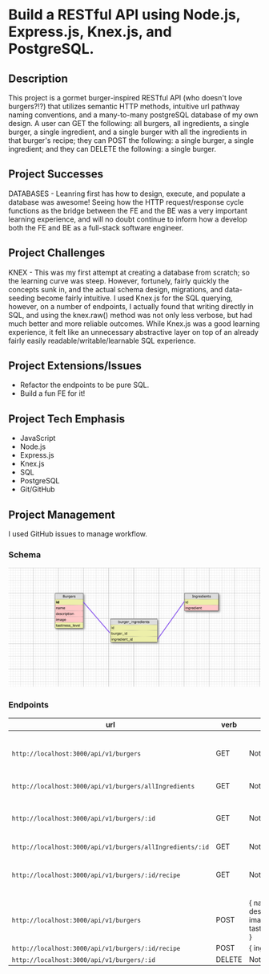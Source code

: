 # Build a RESTful API using Node.js, Express.js, Knex.js, and PostgreSQL.

## Description

This project is a gormet burger-inspired RESTful API (who doesn't love burgers?!?) that utilizes semantic HTTP methods, intuitive url pathway naming conventions, and a many-to-many postgreSQL database of my own design. A user can GET the following: all burgers, all ingredients, a single burger, a single ingredient, and a single burger with all the ingredients in that burger's recipe; they can POST the following: a single burger, a single ingredient; and they can DELETE the following: a single burger.

## Project Successes

DATABASES - Leanring first has how to design, execute, and populate a database was awesome! Seeing how the HTTP request/response cycle functions as the bridge between the FE and the BE was a very important learning experience, and will no doubt continue to inform how a develop both the FE and BE as a full-stack software engineer.

## Project Challenges

KNEX - This was my first attempt at creating a database from scratch; so the learning curve was steep. However, fortunely, fairly quickly the concepts sunk in, and the actual schema design, migrations, and data-seeding become fairly intuitive. I used Knex.js for the SQL querying, however, on a number of endpoints, I actually found that writing directly in SQL, and  using the knex.raw() method was not only less verbose, but had much better and more reliable outcomes. While Knex.js was a good learning experience, it felt like an unnecessary abstractive layer on top of an already fairly easily readable/writable/learnable SQL experience.

## Project Extensions/Issues

* Refactor the endpoints to be pure SQL.
* Build a fun FE for it!

## Project Tech Emphasis

* JavaScript
* Node.js
* Express.js
* Knex.js
* SQL
* PostgreSQL
* Git/GitHub

## Project Management

I used GitHub issues to manage workflow.

### Schema

![Schema](assets/SQL_Schema.png)

### Endpoints

| url | verb | options | sample response |
| ----|------|---------|---------------- |
| `http://localhost:3000/api/v1/burgers` | GET | Not Needed | An array of all burgers: `[{ id: 1, name: 'The Casanova', description: 'The Casanova will have your taste buds at...', image: 'https://www.cheeseandburger.com/images/html5/burger_small/casanova.png', tastiness_level: 7, ingredients: ['Swiss Cheese', 'Beef Patty', 'Ham', ...] }, { Next Burger Object }]` |
| `http://localhost:3000/api/v1/burgers/allIngredients` | GET | Not Needed | An array of all ingredients: `[{ id: 1, name: 'Tomatoes' }, {id: 2, name: 'Beef Patty' }, { etc. }]` |
| `http://localhost:3000/api/v1/burgers/:id` | GET | Not Needed | A Specific Burger NOT Inlcuding the Ingredients: `{ id: 1, name: 'The Casanova', description: 'The Casanova will have your taste buds at...', image: 'https://www.cheeseandburger.com/images/html5/burger_small/casanova.png', tastiness_level: 7 }` |
| `http://localhost:3000/api/v1/burgers/allIngredients/:id` | GET | Not Needed | A specific ingredient: `{ id: 1, name: 'Tomatoes' }` |
| `http://localhost:3000/api/v1/burgers/:id/recipe` | GET | Not Needed | A Specific Burger INLUDING the Ingredients: `{ id: 1, name: 'The Casanova', description: 'The Casanova will have your taste buds at...', image: 'https://www.cheeseandburger.com/images/html5/burger_small/casanova.png', tastiness_level: 7, ingredients: ['Swiss Cheese', 'Beef Patty', 'Ham', ...] }` |
| `http://localhost:3000/api/v1/burgers` | POST | { name: <String>, description: <String>, image: <STRING>, tastiness_level: <NUMBER> } | A New Burger ID: `{ id: 10 }` |
| `http://localhost:3000/api/v1/burgers/:id/recipe` | POST | { ingredient: <String> } | A New Ingredient: `Congratulations, you added Broccoli to burger #10!` |
| `http://localhost:3000/api/v1/burgers/:id` | DELETE | Not Needed | A Deleted Burger: `Successfully deleted burger!` |